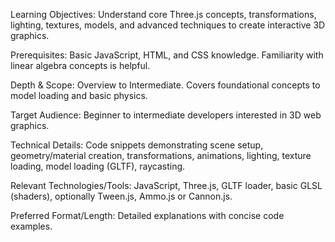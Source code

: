 Learning Objectives: Understand core Three.js concepts, transformations, lighting, textures, models, and advanced techniques to create interactive 3D graphics.

Prerequisites: Basic JavaScript, HTML, and CSS knowledge. Familiarity with linear algebra concepts is helpful.

Depth & Scope: Overview to Intermediate. Covers foundational concepts to model loading and basic physics.

Target Audience: Beginner to intermediate developers interested in 3D web graphics.

Technical Details: Code snippets demonstrating scene setup, geometry/material creation, transformations, animations, lighting, texture loading, model loading (GLTF), raycasting.

Relevant Technologies/Tools: JavaScript, Three.js, GLTF loader, basic GLSL (shaders), optionally Tween.js, Ammo.js or Cannon.js.

Preferred Format/Length: Detailed explanations with concise code examples.
